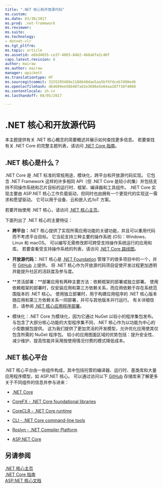 ```yaml
---
title: ".NET 核心和开放源代码"
ms.custom: 
ms.date: 03/30/2017
ms.prod: .net-framework
ms.reviewer: 
ms.suite: 
ms.technology:
- dotnet-clr
ms.tgt_pltfrm: 
ms.topic: article
ms.assetid: e6bd4655-ce37-4003-8462-468a6fe2c40f
caps.latest.revision: 8
author: mairaw
ms.author: mairaw
manager: wpickett
ms.translationtype: HT
ms.sourcegitcommit: 3155295489e1188640dae5aa5bf9fdceb7480ed6
ms.openlocfilehash: db4689ee58b48fad2e3696e5e64aa187710f4868
ms.contentlocale: zh-cn
ms.lasthandoff: 08/05/2017

---
```

# <a name="net-core-and-open-source"></a>.NET 核心和开放源代码
本主题提供有关 .NET 核心概念的简要概述并展示如何查找更多信息。 若要查找有关 .NET Core 的完整主题列表，请访问 [.NET Core 指南](../../core/index.md)。
  
<a name="BKMK_WhatisNETCore"></a>   
## <a name="what-is-net-core"></a>.NET 核心是什么？  
 .NET Core 是 .NET 标准的常规用途、模块化、跨平台和开放源代码实现。 它包含 .NET Framework 这样的许多相同 API（但 .NET Core 是较小的集）并包括支持不同操作系统和芯片目标的运行时、框架、编译器和工具组件。 .NET Core 实现主要由 ASP.NET 核心工作负载驱动，但同时也由拥有一个更现代的实现这一需求和愿望驱动。 它可以用于设备、云和嵌入式/IoT 方案。  
  
 若要开始使用 .NET 核心，请访问 [.NET 核心主页](https://www.microsoft.com/net/core)。  
  
 下面列出了 .NET 核心的主要特征：  
  
-   **跨平台：**.NET 核心提供了实现所需应用功能的关键功能，并且可以重用代码而不考虑平台目标。 它当前支持三种主要的操作系统 (OS)：Windows、 Linux 和 macOS。 可以编写无需修改即可跨受支持操作系统运行的应用和库。 若要查看受支持操作系统的列表，请访问 [.NET Core 路线图](https://github.com/dotnet/core/blob/master/roadmap.md)。
  
-   **开放源代码：**.NET 核心是 [.NET Foundation](http://www.dotnetfoundation.org/) 管理下的很多项目中的一个，并在 [GitHub](https://github.com/) 上提供。  将 .NET 核心作为开放源代码项目促使开发过程更加透明并能提升社区的活跃度及参与度。  
  
-   **灵活部署：**部署应用有两种主要方法：依赖框架的部署或独立部署。 使用依赖框架的部署时，仅安装应用和第三方依赖关系，而应用依赖于存在系统范围版本的 .NET 核心。  使用独立部署时，用于构建应用程序的 .NET 核心版本随应用和第三方依赖关系一同部署，并可与其他版本并行运行。    有关详细信息，请参阅 [.NET 核心应用程序部署](../../core/deploying/index.md)。

-   模块化：.NET Core 为模块化，因为它通过 NuGet 以较小的程序集包发布。 与包含了大部分核心功能的大型程序集不同，.NET 核心作为以功能为中心的小型数据包提供。 这为我们提供了更加灵活的开发模型，允许优化应用使其仅包含所需的 NuGet 程序包。 较小的应用图面区域的优势包括：提升安全性、减少维护、提高性能并采用按使用情况付费的模式降低成本。  
  
## <a name="the-net-core-platform"></a>.NET 核心平台  
 .NET 核心平台由一些组件构成，其中包括托管的编译器、运行时、基类库和大量应用程序模型，如 ASP.NET 核心。 可以通过访问以下 [GitHub](https://github.com/) 存储库来了解更多关于不同组件的信息并参与进来：  
  
-   [.NET Core](https://github.com/dotnet/core)  
  
-   [CoreFX - .NET Core foundational libraries](https://github.com/dotnet/corefx)  
  
-   [CoreCLR - .NET Core runtime](https://github.com/dotnet/coreclr)  
  
-   [CLI - .NET Core command-line tools](https://github.com/dotnet/cli)  
  
-   [Roslyn - .NET Compiler Platform](https://github.com/dotnet/roslyn)  
  
-   [ASP.NET Core](https://github.com/aspnet/home)  
  
## <a name="see-also"></a>另请参阅  
 [.NET 核心主页](https://www.microsoft.com/net/core)   
 [.NET Core 指南](../../core/index.md)   
 [ASP.NET 核心文档](/aspnet/core/)

